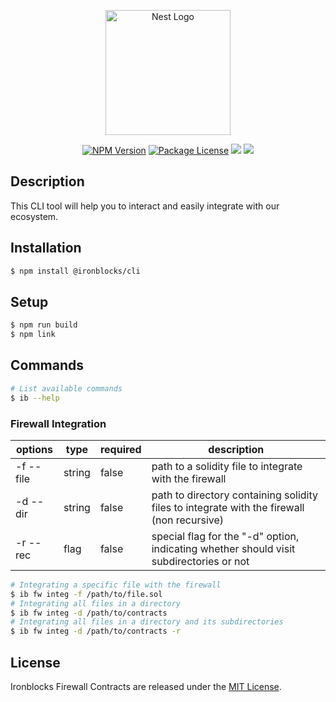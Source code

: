 <p align="center">
    <a href="http://nestjs.com/" target="blank"><img src="https://app.ironblocks.com/assets/icons/ironblocks/logo.svg" width="200" alt="Nest Logo" /></a>
</p>

<p align="center">
    <a href="https://www.npmjs.com/~ironblocks" target="_blank"><img src="https://img.shields.io/npm/v/@ironblocks/cli" alt="NPM Version" /></a>
    <a href="https://opensource.org/licenses/MIT" target="_blank"><img src="https://img.shields.io/badge/License-MIT-green.svg" alt="Package License" /></a>
    <a href="https://discord.com/channels/1065679814289268929" target="_blank"><img src="https://img.shields.io/badge/discord-blue?logo=discord&logoColor=white"></a>
    <a href="https://twitter.com/Ironblocks_" target="_blank"><img src="https://img.shields.io/twitter/follow/nestframework.svg?style=social&label=Follow"></a>
</p>

## Description

This CLI tool will help you to interact and easily integrate with our ecosystem.

## Installation

```bash
$ npm install @ironblocks/cli
```

## Setup

```bash
$ npm run build
$ npm link
```

## Commands
```bash
# List available commands
$ ib --help
```

### Firewall Integration

| options   | type       | required | description                                                                                |
|-----------| ---------- | -------- | -------------------------------------------------------------------------------------------|
| -f --file | string     | false    | path to a solidity file to integrate with the firewall                                     |
| -d --dir  | string     | false    | path to directory containing solidity files to integrate with the firewall (non recursive) |
| -r --rec  | flag       | false    | special flag for the "-d" option, indicating whether should visit subdirectories or not    |

```bash
# Integrating a specific file with the firewall
$ ib fw integ -f /path/to/file.sol
# Integrating all files in a directory
$ ib fw integ -d /path/to/contracts
# Integrating all files in a directory and its subdirectories
$ ib fw integ -d /path/to/contracts -r
```

## License

Ironblocks Firewall Contracts are released under the [MIT License](LICENSE).
